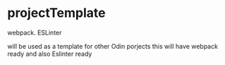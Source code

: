 # projectTemplate
webpack. ESLinter

will be used as a template for other Odin porjects this will have webpack ready and also Eslinter ready